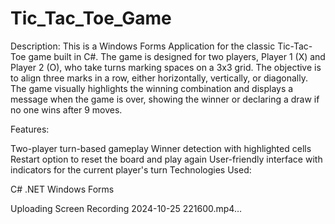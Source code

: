 ﻿# Tic_Tac_Toe_Game
 
 Description:
This is a Windows Forms Application for the classic Tic-Tac-Toe game built in C#. The game is designed for two players, Player 1 (X) and Player 2 (O), who take turns marking spaces on a 3x3 grid. The objective is to align three marks in a row, either horizontally, vertically, or diagonally. The game visually highlights the winning combination and displays a message when the game is over, showing the winner or declaring a draw if no one wins after 9 moves.

Features:

Two-player turn-based gameplay
Winner detection with highlighted cells
Restart option to reset the board and play again
User-friendly interface with indicators for the current player's turn
Technologies Used:

C#
.NET Windows Forms



Uploading Screen Recording 2024-10-25 221600.mp4…

